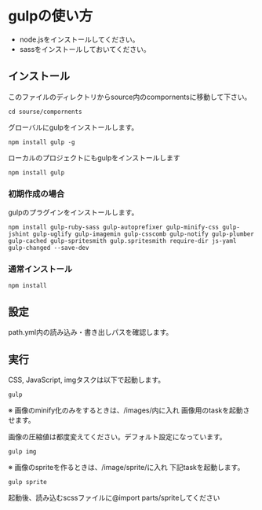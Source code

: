 # gulpの使い方

- node.jsをインストールしてください。
- sassをインストールしておいてください。 

## インストール

このファイルのディレクトリからsource内のcompornentsに移動して下さい。

```
cd sourse/compornents
```




グローバルにgulpをインストールします。

```
npm install gulp -g
```

ローカルのプロジェクトにもgulpをインストールします

```
npm install gulp
```

### 初期作成の場合

gulpのプラグインをインストールします。

```
npm install gulp-ruby-sass gulp-autoprefixer gulp-minify-css gulp-jshint gulp-uglify gulp-imagemin gulp-csscomb gulp-notify gulp-plumber gulp-cached gulp-spritesmith gulp.spritesmith require-dir js-yaml gulp-changed --save-dev
```

### 通常インストール

```
npm install
```


## 設定

path.yml内の読み込み・書き出しパスを確認します。

## 実行

CSS, JavaScript, imgタスクは以下で起動します。

```
gulp
```




※ 画像のminify化のみをするときは、/images/内に入れ
画像用のtaskを起動させます。

画像の圧縮値は都度変えてください。デフォルト設定になっています。

```
gulp img
```


※ 画像のspriteを作るときは、/image/sprite/に入れ
下記taskを起動します。

```
gulp sprite
```

起動後、読み込むscssファイルに@import parts/spriteしてください
